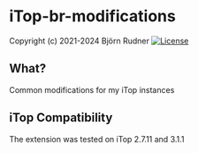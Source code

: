 # iTop-br-modifications

Copyright (c) 2021-2024 Björn Rudner
[![License](https://img.shields.io/github/license/rudnerbjoern/iTop-br-modifications)](https://github.com/rudnerbjoern/iTop-br-modifications/blob/main/LICENSE)

## What?

Common modifications for my iTop instances

## iTop Compatibility

The extension was tested on iTop 2.7.11 and 3.1.1
